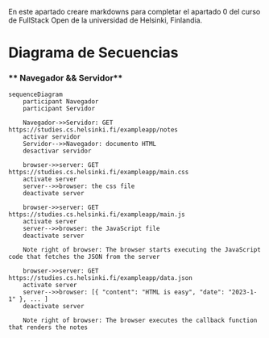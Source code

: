 En este apartado creare markdowns para completar el apartado 0 del curso de FullStack Open de la universidad de Helsinki, Finlandia.

# Diagrama de Secuencias
 ### ** Navegador && Servidor**
```mermaid
sequenceDiagram
    participant Navegador
    participant Servidor

    Navegador->>Servidor: GET https://studies.cs.helsinki.fi/exampleapp/notes
    activar servidor
    Servidor-->>Navegador: documento HTML 
    desactivar servidor

    browser->>server: GET https://studies.cs.helsinki.fi/exampleapp/main.css
    activate server
    server-->>browser: the css file
    deactivate server

    browser->>server: GET https://studies.cs.helsinki.fi/exampleapp/main.js
    activate server
    server-->>browser: the JavaScript file
    deactivate server

    Note right of browser: The browser starts executing the JavaScript code that fetches the JSON from the server

    browser->>server: GET https://studies.cs.helsinki.fi/exampleapp/data.json
    activate server
    server-->>browser: [{ "content": "HTML is easy", "date": "2023-1-1" }, ... ]
    deactivate server

    Note right of browser: The browser executes the callback function that renders the notes
```
